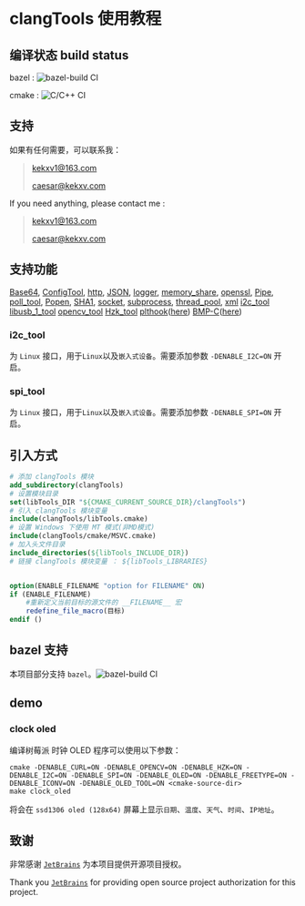# clangTools 使用教程

## 编译状态 build status

bazel : ![bazel-build CI](https://github.com/ClangTools/clangTools/workflows/bazel-build%20CI/badge.svg)

cmake : ![C/C++ CI](https://github.com/ClangTools/clangTools/workflows/C/C++%20CI/badge.svg)

## 支持

如果有任何需要，可以联系我：

>
> kekxv1@163.com
>
> caesar@kekxv.com
>

If you need anything, please contact me :

>
> kekxv1@163.com
>
> caesar@kekxv.com
>

## 支持功能
[Base64](src/Base64),
[ConfigTool](src/ConfigTool),
[http](src/http),
[JSON](src/JSON),
[logger](src/logger),
[memory_share](src/memory_share),
[openssl](src/openssl),
[Pipe](src/Pipe),
[poll_tool](src/poll_tool),
[Popen](src/Popen),
[SHA1](src/SHA1),
[socket](src/socket),
[subprocess](src/subprocess),
[thread_pool](src/thread_pool),
[xml](src/xml)
[i2c_tool](src/i2c_tool)
[libusb_1_tool](src/libusb_1_tool)
[opencv_tool](src/opencv_tool)
[Hzk_tool](src/Hzk_tool)
[plthook](src/plthook)([here](https://github.com/kubo/plthook))
[BMP-C](src/BmpTool)([here](https://github.com/zhongcheng0519/BMP-C))

### i2c_tool

为 `Linux` 接口，用于`Linux`以及`嵌入式设备`。需要添加参数 `-DENABLE_I2C=ON` 开启。

### spi_tool

为 `Linux` 接口，用于`Linux`以及`嵌入式设备`。需要添加参数 `-DENABLE_SPI=ON` 开启。

## 引入方式

```cmake
# 添加 clangTools 模块
add_subdirectory(clangTools)
# 设置模块目录
set(libTools_DIR "${CMAKE_CURRENT_SOURCE_DIR}/clangTools")
# 引入 clangTools 模块变量
include(clangTools/libTools.cmake)
# 设置 Windows 下使用 MT 模式(非MD模式)
include(clangTools/cmake/MSVC.cmake)
# 加入头文件目录
include_directories(${libTools_INCLUDE_DIR})
# 链接 clangTools 模块变量 ： ${libTools_LIBRARIES}


option(ENABLE_FILENAME "option for FILENAME" ON)
if (ENABLE_FILENAME)
    #重新定义当前目标的源文件的 __FILENAME__ 宏
    redefine_file_macro(目标)
endif ()
```

## bazel 支持

本项目部分支持 `bazel`。![bazel-build CI](https://github.com/ClangTools/clangTools/workflows/bazel-build%20CI/badge.svg)

## demo

### clock oled

编译树莓派 时钟 OLED 程序可以使用以下参数：

```shell script
cmake -DENABLE_CURL=ON -DENABLE_OPENCV=ON -DENABLE_HZK=ON -DENABLE_I2C=ON -DENABLE_SPI=ON -DENABLE_OLED=ON -DENABLE_FREETYPE=ON -DENABLE_ICONV=ON -DENABLE_OLED_TOOL=ON <cmake-source-dir>
make clock_oled
```

将会在 `ssd1306 oled (128x64)` 屏幕上显示`日期`、`温度`、`天气`、`时间`、`IP地址`。


## 致谢

非常感谢 [`JetBrains`](https://account.jetbrains.com/) 为本项目提供开源项目授权。

Thank you [`JetBrains`](https://account.jetbrains.com/) for providing open source project authorization for this project.